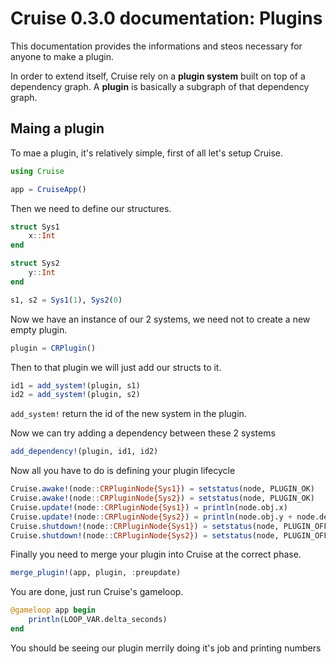 # Cruise 0.3.0 documentation: Plugins

This documentation provides the informations and steos necessary for anyone to make a plugin.

In order to extend itself, Cruise rely on a **plugin system** built on top of a dependency graph.
A **plugin** is basically a subgraph of that dependency graph.

## Maing a plugin

To mae a plugin, it's relatively simple, first of all let's setup Cruise.

```julia
using Cruise

app = CruiseApp()
```

Then we need to define our structures.

```julia
struct Sys1
	x::Int
end

struct Sys2
	y::Int
end

s1, s2 = Sys1(1), Sys2(0)
```

Now we have an instance of our 2 systems, we need not to create a new empty plugin.

```julia
plugin = CRPlugin()
```

Then to that plugin we will just add our structs to it.

```julia
id1 = add_system!(plugin, s1)
id2 = add_system!(plugin, s2)
``` 

`add_system!` return the id of the new system in the plugin.

Now we can try adding a dependency between these 2 systems

```julia
add_dependency!(plugin, id1, id2)
```

Now all you have to do is defining your plugin lifecycle

```julia
Cruise.awake!(node::CRPluginNode{Sys1}) = setstatus(node, PLUGIN_OK)
Cruise.awake!(node::CRPluginNode{Sys2}) = setstatus(node, PLUGIN_OK)
Cruise.update!(node::CRPluginNode{Sys1}) = println(node.obj.x)
Cruise.update!(node::CRPluginNode{Sys2}) = println(node.obj.y + node.deps[Sys1].value.obj.x)
Cruise.shutdown!(node::CRPluginNode{Sys1}) = setstatus(node, PLUGIN_OFF)
Cruise.shutdown!(node::CRPluginNode{Sys2}) = setstatus(node, PLUGIN_OFF)
```

Finally you need to merge your plugin into Cruise at the correct phase.

```julia
merge_plugin!(app, plugin, :preupdate)
```

You are done, just run Cruise's gameloop.

```julia
@gameloop app begin
    println(LOOP_VAR.delta_seconds)
end
```

You should be seeing our plugin merrily doing it's job and printing numbers